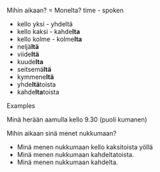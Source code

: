 
Mihin aikaan? = Monelta?
time - spoken
- kello yksi - yhdeltä
- kello kaksi - kahde**lta**
- kello kolme - kolme**lta**
- neljä**ltä**
- viide**ltä**
- kuude**lta**
- seitsemä**ltä**
- kymmene**ltä**
- yhde**ltä**toista
- kahde**lta**toista


Examples

Minä herään aamulla kello 9.30 (puoli kumanen)

Mihin aikaan sinä menet nukkumaan?
- Minä menen nukkumaan kello kaksitoista yöllä
- Minä menen nukkumaan kahdeltatoista.
- Minä menen nukkumaan kahdelta.